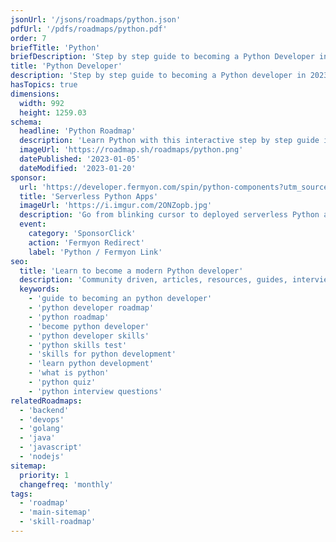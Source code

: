 ```yaml
---
jsonUrl: '/jsons/roadmaps/python.json'
pdfUrl: '/pdfs/roadmaps/python.pdf'
order: 7
briefTitle: 'Python'
briefDescription: 'Step by step guide to becoming a Python Developer in 2023'
title: 'Python Developer'
description: 'Step by step guide to becoming a Python developer in 2023'
hasTopics: true
dimensions:
  width: 992
  height: 1259.03
schema:
  headline: 'Python Roadmap'
  description: 'Learn Python with this interactive step by step guide in 2023. We also have resources and short descriptions attached to the roadmap items so you can get everything you want to learn in one place.'
  imageUrl: 'https://roadmap.sh/roadmaps/python.png'
  datePublished: '2023-01-05'
  dateModified: '2023-01-20'
sponsor:
  url: 'https://developer.fermyon.com/spin/python-components?utm_source=python&utm_medium=banner&utm_campaign=roadmap-sh'
  title: 'Serverless Python Apps'
  imageUrl: 'https://i.imgur.com/2ONZopb.jpg'
  description: 'Go from blinking cursor to deployed serverless Python apps in 66 seconds with Fermyon Cloud.'
  event:
    category: 'SponsorClick'
    action: 'Fermyon Redirect'
    label: 'Python / Fermyon Link'
seo:
  title: 'Learn to become a modern Python developer'
  description: 'Community driven, articles, resources, guides, interview questions, quizzes for python development. Learn to become a modern Python developer by following the steps, skills, resources and guides listed in this roadmap.'
  keywords:
    - 'guide to becoming an python developer'
    - 'python developer roadmap'
    - 'python roadmap'
    - 'become python developer'
    - 'python developer skills'
    - 'python skills test'
    - 'skills for python development'
    - 'learn python development'
    - 'what is python'
    - 'python quiz'
    - 'python interview questions'
relatedRoadmaps:
  - 'backend'
  - 'devops'
  - 'golang'
  - 'java'
  - 'javascript'
  - 'nodejs'
sitemap:
  priority: 1
  changefreq: 'monthly'
tags:
  - 'roadmap'
  - 'main-sitemap'
  - 'skill-roadmap'
---
```

